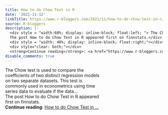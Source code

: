 ```yaml
---
title: How to do Chow Test in R
date: '2021-11-12'
linkTitle: https://www.r-bloggers.com/2021/11/how-to-do-chow-test-in-r/
source: R-bloggers
description: |-
  <div style = "width:60%; display: inline-block; float:left; "> The Chow test is used to compare the coefficients of two distinct regression models on two separate datasets. This test is commonly used in econometrics using time series data to evaluate if the data...<br />
  The post How to do Chow Test in R appeared first on finnstats.</div>
  <div style = "width: 40%; display: inline-block; float:right;"></div>
  <div style="clear: both;"></div>
  <strong>Continue reading</strong>: <a href="https://www.r-bloggers.com/2021/11/how-to-do-chow-test-in-r/">How to do Chow Test in ...
disable_comments: true
---
```

<div style = "width:60%; display: inline-block; float:left; "> The Chow test is used to compare the coefficients of two distinct regression models on two separate datasets. This test is commonly used in econometrics using time series data to evaluate if the data...<br />
The post How to do Chow Test in R appeared first on finnstats.</div>
<div style = "width: 40%; display: inline-block; float:right;"></div>
<div style="clear: both;"></div>
<strong>Continue reading</strong>: <a href="https://www.r-bloggers.com/2021/11/how-to-do-chow-test-in-r/">How to do Chow Test in ...